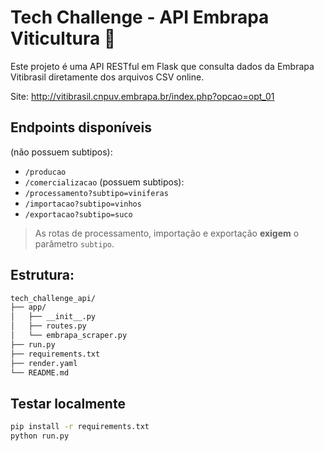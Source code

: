 # Tech Challenge - API Embrapa Viticultura 🍇

Este projeto é uma API RESTful em Flask que consulta dados da Embrapa Vitibrasil diretamente dos arquivos CSV online.

Site: http://vitibrasil.cnpuv.embrapa.br/index.php?opcao=opt_01

## Endpoints disponíveis
(não possuem subtipos):
- `/producao`
- `/comercializacao`
(possuem subtipos):
- `/processamento?subtipo=viniferas`
- `/importacao?subtipo=vinhos`
- `/exportacao?subtipo=suco`

> As rotas de processamento, importação e exportação **exigem** o parâmetro `subtipo`.

## Estrutura:

```txt
tech_challenge_api/
├── app/
│   ├── __init__.py
│   ├── routes.py
│   └── embrapa_scraper.py
├── run.py
├── requirements.txt
├── render.yaml
└── README.md
```

## Testar localmente
```bash
pip install -r requirements.txt
python run.py